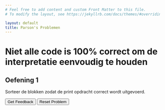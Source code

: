 ```yaml
---
# Feel free to add content and custom Front Matter to this file.
# To modify the layout, see https://jekyllrb.com/docs/themes/#overriding-theme-defaults

layout: default
title: Parson's Problemen
---
```

# Niet alle code is 100% correct om de interpretatie eenvoudig te houden

## Oefening 1
Sorteer de blokken zodat de print opdracht correct wordt uitgevoerd.

<div id="Parsons problem 2-sortableTrash" class="sortable-code"></div> 
<div id="Parsons problem 2-sortable" class="sortable-code"></div> 
<div style="clear:both;"></div> 
<p> 
    <input id="Parsons problem 2-feedbackLink" value="Get Feedback" type="button" /> 
    <input id="Parsons problem 2-newInstanceLink" value="Reset Problem" type="button" /> 
</p> 
<script type="text/javascript"> 
(function(){
  var initial = "naam = input(&quot;Geef jouw naam: &quot;)\n" +
    "eten = input(&quot;Wat is jouw favo eten? &quot; + str(naam) + ”?”)\n" +
    "print(str(eten) + &quot; is een goede keuze!&quot;)";
  var parsonsPuzzle = new ParsonsWidget({
    "sortableId": "Parsons problem 2-sortable",
    "max_wrong_lines": 10,
    "grader": ParsonsWidget._graders.LineBasedGrader,
    "exec_limit": 2500,
    "can_indent": true,
    "x_indent": 50,
    "lang": "en",
    "trashId": "Parsons problem 2-sortableTrash"
  });
  parsonsPuzzle.init(initial);
  parsonsPuzzle.shuffleLines();
  $("#Parsons problem 2-newInstanceLink").click(function(event){ 
      event.preventDefault(); 
      parsonsPuzzle.shuffleLines(); 
  }); 
  $("#Parsons problem 2-feedbackLink").click(function(event){ 
      event.preventDefault(); 
      parsonsPuzzle.getFeedback(); 
  }); 
})(); 
</script>


